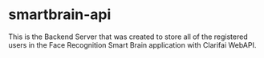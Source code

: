 # smartbrain-api
This is the Backend Server that was created to store all of the registered users in the Face Recognition Smart Brain application with Clarifai WebAPI.
